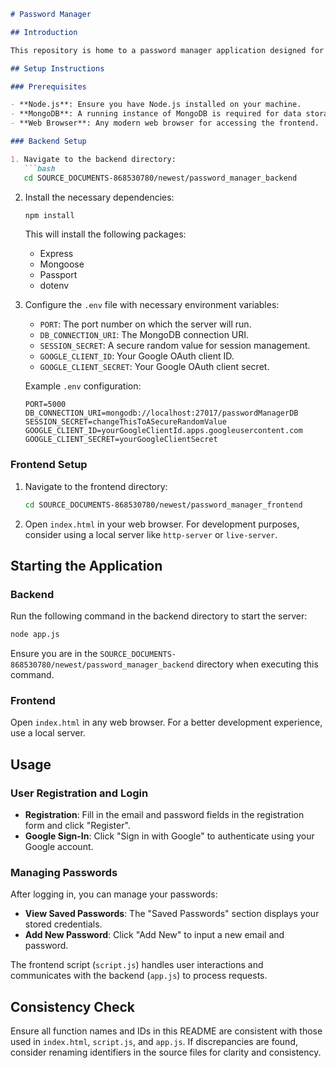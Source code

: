 ```markdown
# Password Manager

## Introduction

This repository is home to a password manager application designed for secure storage and management of user passwords. This password manager features a web-based interface for direct user interaction and a backend server for processing and storing data securely.

## Setup Instructions

### Prerequisites

- **Node.js**: Ensure you have Node.js installed on your machine.
- **MongoDB**: A running instance of MongoDB is required for data storage.
- **Web Browser**: Any modern web browser for accessing the frontend.

### Backend Setup

1. Navigate to the backend directory:
   ```bash
   cd SOURCE_DOCUMENTS-868530780/newest/password_manager_backend
   ```

2. Install the necessary dependencies:
   ```bash
   npm install
   ```
   This will install the following packages:
   - Express
   - Mongoose
   - Passport
   - dotenv

3. Configure the `.env` file with necessary environment variables:
   - `PORT`: The port number on which the server will run.
   - `DB_CONNECTION_URI`: The MongoDB connection URI.
   - `SESSION_SECRET`: A secure random value for session management.
   - `GOOGLE_CLIENT_ID`: Your Google OAuth client ID.
   - `GOOGLE_CLIENT_SECRET`: Your Google OAuth client secret.

   Example `.env` configuration:
   ```plaintext
   PORT=5000
   DB_CONNECTION_URI=mongodb://localhost:27017/passwordManagerDB
   SESSION_SECRET=changeThisToASecureRandomValue
   GOOGLE_CLIENT_ID=yourGoogleClientId.apps.googleusercontent.com
   GOOGLE_CLIENT_SECRET=yourGoogleClientSecret
   ```

### Frontend Setup

1. Navigate to the frontend directory:
   ```bash
   cd SOURCE_DOCUMENTS-868530780/newest/password_manager_frontend
   ```

2. Open `index.html` in your web browser. For development purposes, consider using a local server like `http-server` or `live-server`.

## Starting the Application

### Backend

Run the following command in the backend directory to start the server:
```bash
node app.js
```
Ensure you are in the `SOURCE_DOCUMENTS-868530780/newest/password_manager_backend` directory when executing this command.

### Frontend

Open `index.html` in any web browser. For a better development experience, use a local server.

## Usage

### User Registration and Login

- **Registration**: Fill in the email and password fields in the registration form and click "Register".
- **Google Sign-In**: Click "Sign in with Google" to authenticate using your Google account.

### Managing Passwords

After logging in, you can manage your passwords:
- **View Saved Passwords**: The "Saved Passwords" section displays your stored credentials.
- **Add New Password**: Click "Add New" to input a new email and password.

The frontend script (`script.js`) handles user interactions and communicates with the backend (`app.js`) to process requests.

## Consistency Check

Ensure all function names and IDs in this README are consistent with those used in `index.html`, `script.js`, and `app.js`. If discrepancies are found, consider renaming identifiers in the source files for clarity and consistency.
```